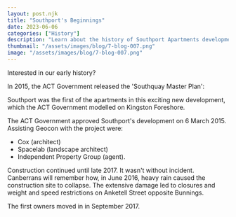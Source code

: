 ```yaml
---
layout: post.njk
title: "Southport's Beginnings"
date: 2023-06-06
categories: ["History"]
description: "Learn about the history of Southport Apartments development"
thumbnail: "/assets/images/blog/7-blog-007.png"
image: "/assets/images/blog/7-blog-007.png"
---
```


Interested in our early history?

In 2015, the ACT Government released the 'Southquay Master Plan':

Southport was the first of the apartments in this exciting new development, which the ACT Government modelled on Kingston Foreshore.

The ACT Government approved Southport's development on 6 March 2015. Assisting Geocon with the project were:

- Cox (architect)
- Spacelab (landscape architect)
- Independent Property Group (agent).

Construction continued until late 2017. It wasn't without incident. Canberrans will remember how, in June 2016, heavy rain caused the construction site to collapse. The extensive damage led to closures and weight and
speed restrictions on Anketell Street opposite Bunnings.

The first owners moved in in September 2017.
